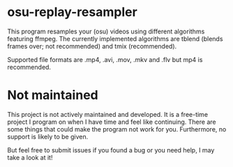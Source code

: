 # osu-replay-resampler

This program resamples your (osu) videos using different algorithms featuring ffmpeg.
The currently implemented algorithms are tblend (blends frames over; not recommended) and tmix (recommended).

Supported file formats are .mp4, .avi, .mov, .mkv and .flv but mp4 is recommended.

# Not maintained

This project is not actively maintained and developed. It is a free-time project I program on when I have time and feel like continuing.
There are some things that could make the program not work for you.
Furthermore, no support is likely to be given. 

But feel free to submit issues if you found a bug or you need help, I may take a look at it!
